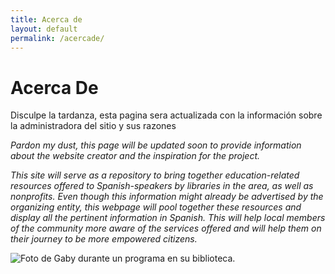 ```yaml
---
title: Acerca de
layout: default
permalink: /acercade/
---
```

# Acerca De

<div class="row">

<div class="col-md-8" markdown="1">
  Disculpe la tardanza, esta pagina sera actualizada con la información sobre la administradora del sitio y sus razones  


  *Pardon my dust, this page will be updated soon to provide information about the website creator and the inspiration for the project.*

  *This site will serve as a repository to bring together education-related resources offered to Spanish-speakers by libraries in the area, as well as nonprofits. Even though this information might already be advertised by the organizing entity, this webpage will pool together these resources and display all the pertinent information in Spanish. This will help local members of the community more aware of the services offered and will help them on their journey to be more empowered citizens.*
</div>

<div class="col-md-4" markdown="1"> 
<img src="{{ '/assets/images/piday.jpg' | relative_url }}" class="img-fluid rounded" alt="Foto de Gaby durante un programa en su biblioteca.">
</div>

</div>

